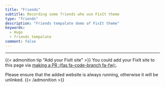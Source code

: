 ```yaml
---
title: "Friends"
subtitle: Recording some friends who use FixIt theme
type: "friends"
description: "Friends tempalate demo of FixIt theme"
keywords: 
  - Hugo
  - friends tempalate
comment: false
---
```


---

{{< admonition tip "Add your FixIt site" >}}
You could add your FixIt site to this page via [making a PR :(fas fa-code-branch fa-fw):](https://github.com/Lruihao/FixIt/pulls).

Please ensure that the added website is always running, otherwise it will be unlinked.
{{< /admonition >}}
